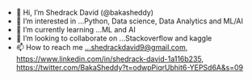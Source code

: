 - 👋 Hi, I’m Shedrack David (@bakasheddy)
- 👀 I’m interested in ...Python, Data science, Data Analytics and ML/AI
- 🌱 I’m currently learning ...ML and AI
- 💞️ I’m looking to collaborate on ...Stackoverflow and kaggle
- 📫 How to reach me ...shedrackdavid9@gmail.com, 
https://www.linkedin.com/in/shedrack-david-1a116b235, https://twitter.com/BakaSheddy?t=odwpPiqrUbhit6-YEPSd6A&s=09
<!---
bakasheddy/bakasheddy is a ✨ special ✨ repository because its `README.md` (this file) appears on your GitHub profile.
You can click the Preview link to take a look at your changes.
--->
